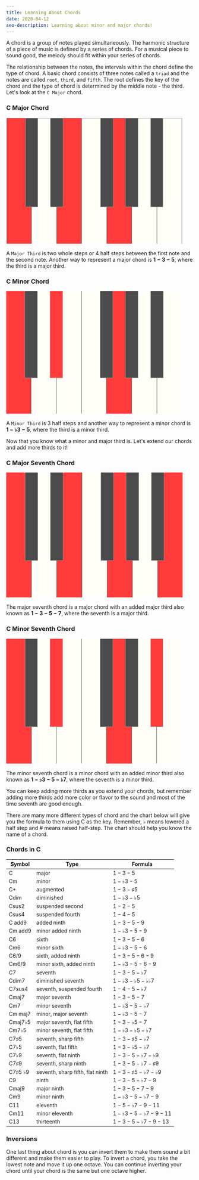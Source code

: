 ```yaml
---
title: Learning About Chords
date: 2020-04-12
seo-description: Learning about minor and major chords!
---
```


A chord is a group of notes played simultaneously. The harmonic structure of a piece of music is defined by a series of chords. For a musical piece to sound good, the melody should fit within your series of chords.

The relationship between the notes, the intervals within the chord define the type of chord. A basic chord consists of three notes called a `triad` and the notes are called `root`, `third`, and `fifth`. The root defines the key of the chord and the type of chord is determined by the middle note - the third. Let's look at the `C Major` chord.

### C Major Chord

![C Major Chord](./c-major-chord.png)

A `Major Third` is two whole steps or 4 half steps between the first note and the second note. Another way to represent a major chord is __$1-3-5$__, where the third is a major third.

### C Minor Chord

![C Minor Chord](./c-minor-chord.png)

A `Minor Third` is 3 half steps and another way to represent a minor chord is __$1-\flat3-5$__, where the third is a minor third.

Now that you know what a minor and major third is. Let's extend our chords and add more thirds to it!

### C Major Seventh Chord

![Cmaj7 Chord](./c-major-7.png)

The major seventh chord is a major chord with an added major third also known as __$1-3-5-7$__, where the seventh is a major third.

### C Minor Seventh Chord

![Cm7 Chord](./c-minor-7.png)

The minor seventh chord is a minor chord with an added minor third also known as __$1-\flat3-5-\flat7$__, where the seventh is a minor third.

You can keep adding more thirds as you extend your chords, but remember adding more thirds add more color or flavor to the sound and most of the time seventh are good enough.

There are many more different types of chord and the chart below will give you the formula to them using C as the key. Remember, $\flat$ means lowered a half step and # means raised half-step. The chart should help you know the name of a chord.

### Chords in C

| Symbol               | Type                             | Formula                       |
| -------------------- | -------------------------------- | ----------------------------- |
| C                    | major                            | $1-3-5$                       |
| Cm                   | minor                            | $1-\flat3-5$                  |
| C+                   | augmented                        | $1-3-\sharp5$                 |
| Cdim                 | diminished                       | $1-\flat3-\flat5$             |
| Csus2                | suspended second                 | $1-2-5$                       |
| Csus4                | suspended fourth                 | $1-4-5$                       |
| C add9               | added ninth                      | $1-3-5-9$                     |
| Cm add9              | minor added ninth                | $1-\flat3-5-9$                |
| C6                   | sixth                            | $1-3-5-6$                     |
| Cm6                  | minor sixth                      | $1-\flat3-5-6$                |
| C6/9                 | sixth, added ninth               | $1-3-5-6-9$                   |
| Cm6/9                | minor sixth, added ninth         | $1-\flat3-5-6-9$              |
| C7                   | seventh                          | $1-3-5-\flat7$                |
| Cdim7                | diminished seventh               | $1-\flat3-\flat5-\flat\flat7$ |
| C7sus4               | seventh, suspended fourth        | $1-4-5-\flat7$                |
| Cmaj7                | major seventh                    | $1-3-5-7$                     |
| Cm7                  | minor seventh                    | $1-\flat3-5-\flat7$           |
| Cm maj7              | minor, major seventh             | $1-\flat3-5-7$                |
| Cmaj7$\flat$5        | major seventh, flat fifth        | $1-3-\flat5-7$                |
| Cm7$\flat$5          | minor seventh, flat fifth        | $1-\flat3-\flat5-\flat7$      |
| C7$\sharp$5          | seventh, sharp fifth             | $1-3-\sharp5-\flat7$          |
| C7$\flat$5           | seventh, flat fifth              | $1-3-\flat5-\flat7$           |
| C7$\flat$9           | seventh, flat ninth              | $1-3-5-\flat7-\flat9$         |
| C7$\sharp$9          | seventh, sharp ninth             | $1-3-5-\flat7-\sharp9$        |
| C7$\sharp$5 $\flat$9 | seventh, sharp fifth, flat ninth | $1-3-\sharp5-\flat7-\flat9$   |
| C9                   | ninth                            | $1-3-5-\flat7-9$              |
| Cmaj9                | major ninth                      | $1-3-5-7-9$                   |
| Cm9                  | minor ninth                      | $1-\flat3-5-\flat7-9$         |
| C11                  | eleventh                         | $1-5-\flat7-9-11$             |
| Cm11                 | minor eleventh                   | $1-\flat3-5-\flat7-9-11$      |
| C13                  | thirteenth                       | $1-3-5-\flat7-9-13$           |

### Inversions

One last thing about chord is you can invert them to make them sound a bit different and make them easier to play. To invert a chord, you take the lowest note and move it up one octave. You can continue inverting your chord until your chord is the same but one octave higher.

